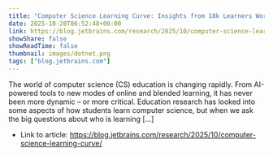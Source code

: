 ```yaml
---
title: "Computer Science Learning Curve: Insights from 18k Learners Worldwide"
date: 2025-10-20T06:52:48+00:00
link: https://blog.jetbrains.com/research/2025/10/computer-science-learning-curve/
showShare: false
showReadTime: false
thumbnail: images/dotnet.png
tags: ["blog.jetbrains.com"]
---
```

The world of computer science (CS) education is changing rapidly. From AI-powered tools to new modes of online and blended learning, it has never been more dynamic – or more critical. Education research has looked into some aspects of how students learn computer science, but when we ask the big questions about who is learning […]

- Link to article: https://blog.jetbrains.com/research/2025/10/computer-science-learning-curve/